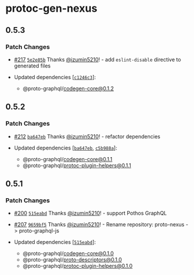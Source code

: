 # protoc-gen-nexus

## 0.5.3

### Patch Changes

- [#217](https://github.com/proto-graphql/proto-graphql-js/pull/217) [`5e2e85b`](https://github.com/proto-graphql/proto-graphql-js/commit/5e2e85baf6e0e21960104d3db30a4e21e04e1627) Thanks [@izumin5210](https://github.com/izumin5210)! - add `eslint-disable` directive to generated files

- Updated dependencies [[`c1246c3`](https://github.com/proto-graphql/proto-graphql-js/commit/c1246c3a349f11e3b2bbfd6198c1a06b37270ece)]:
  - @proto-graphql/codegen-core@0.1.2

## 0.5.2

### Patch Changes

- [#212](https://github.com/proto-graphql/proto-graphql-js/pull/212) [`ba647eb`](https://github.com/proto-graphql/proto-graphql-js/commit/ba647eb584850fee9c632a76cc1c028ce8ccd725) Thanks [@izumin5210](https://github.com/izumin5210)! - refactor dependencies

- Updated dependencies [[`ba647eb`](https://github.com/proto-graphql/proto-graphql-js/commit/ba647eb584850fee9c632a76cc1c028ce8ccd725), [`c5b988a`](https://github.com/proto-graphql/proto-graphql-js/commit/c5b988a4a1eac5d56d29572b593ae7643e23bd88)]:
  - @proto-graphql/codegen-core@0.1.1
  - @proto-graphql/protoc-plugin-helpers@0.1.1

## 0.5.1

### Patch Changes

- [#200](https://github.com/proto-graphql/proto-graphql-js/pull/200) [`515eabd`](https://github.com/proto-graphql/proto-graphql-js/commit/515eabd2f39baa0a99ae057b1b30a4ccc4149f66) Thanks [@izumin5210](https://github.com/izumin5210)! - support Pothos GraphQL

- [#207](https://github.com/proto-graphql/proto-graphql-js/pull/207) [`9659bf5`](https://github.com/proto-graphql/proto-graphql-js/commit/9659bf5b5064a9bbdd9cc0e5ae922794d25cfa00) Thanks [@izumin5210](https://github.com/izumin5210)! - Rename repository: proto-nexus -> proto-graphql-js

- Updated dependencies [[`515eabd`](https://github.com/proto-graphql/proto-graphql-js/commit/515eabd2f39baa0a99ae057b1b30a4ccc4149f66)]:
  - @proto-graphql/codegen-core@0.1.0
  - @proto-graphql/proto-descriptors@0.1.0
  - @proto-graphql/protoc-plugin-helpers@0.1.0
